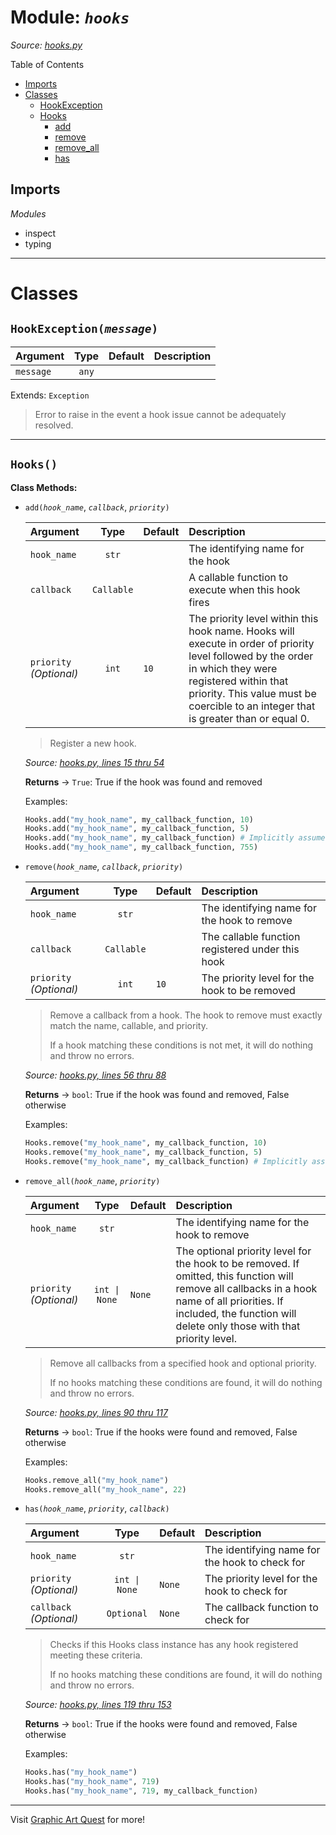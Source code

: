 # Module: _`hooks`_

_Source: [hooks.py](src\hooks.py)_


Table of Contents

- [Imports](#imports)
- [Classes](#classes)
    - [HookException](#class-hookexception)
    - [Hooks](#class-hooks)
        - [add](#class-hooksadd)
        - [remove](#class-hooksremove)
        - [remove_all](#class-hooksremove_all)
        - [has](#class-hookshas)

## Imports

*Modules*
- inspect
- typing

----

# Classes

## `HookException(`*`message`*`)`<a id='class-hookexception'></a>



|Argument |Type |Default | Description
|:---|:---:|:---|:---|
|`message` |`any` | | |



Extends: `Exception`

> Error to raise in the event a hook issue cannot be adequately resolved.


----

## `Hooks()`<a id='class-hooks'></a>



**Class Methods:**

- `add(`*`hook_name`*, *`callback`*, _`priority`_`)`<a id='class-hooksadd'></a>
    
    
    
    |Argument |Type |Default | Description
    |:---|:---:|:---|:---|
    |`hook_name` |`str` | | The identifying name for the hook|
    |`callback` |`Callable` | | A callable function to execute when this hook fires|
    |`priority` _(Optional)_ |`int` |`10` | The priority level within this hook name. Hooks will execute in order of priority level followed by the order in which they were registered within that priority. This value must be coercible to an integer that is greater than or equal 0.|
    
    
    
    > Register a new hook.
    
    _Source: [hooks.py, lines 15 thru 54](src\hooks.py)_
    
    **Returns** -> `True`: True if the hook was found and removed
    
    Examples:
    
    ```python
    Hooks.add("my_hook_name", my_callback_function, 10) 
    Hooks.add("my_hook_name", my_callback_function, 5) 
    Hooks.add("my_hook_name", my_callback_function) # Implicitly assumes priority 10
    Hooks.add("my_hook_name", my_callback_function, 755) 
    ```
    
    
- `remove(`*`hook_name`*, *`callback`*, _`priority`_`)`<a id='class-hooksremove'></a>
    
    
    
    |Argument |Type |Default | Description
    |:---|:---:|:---|:---|
    |`hook_name` |`str` | | The identifying name for the hook to remove|
    |`callback` |`Callable` | | The callable function registered under this hook|
    |`priority` _(Optional)_ |`int` |`10` | The priority level for the hook to be removed|
    
    
    
    > Remove a callback from a hook. The hook to remove must exactly match the name, callable, and priority.
    >
    > If a hook matching these conditions is not met, it will do nothing and throw no errors.
    
    _Source: [hooks.py, lines 56 thru 88](src\hooks.py)_
    
    **Returns** -> `bool`: True if the hook was found and removed, False otherwise
    
    Examples:
    
    ```python
    Hooks.remove("my_hook_name", my_callback_function, 10)
    Hooks.remove("my_hook_name", my_callback_function, 5)
    Hooks.remove("my_hook_name", my_callback_function) # Implicitly assumes priority 10
    ```
    
    
- `remove_all(`*`hook_name`*, _`priority`_`)`<a id='class-hooksremove_all'></a>
    
    
    
    |Argument |Type |Default | Description
    |:---|:---:|:---|:---|
    |`hook_name` |`str` | | The identifying name for the hook to remove|
    |`priority` _(Optional)_ |`int \| None` |`None` | The optional priority level for the hook to be removed. If omitted, this function will remove all callbacks in a hook name of all priorities. If included, the function will delete only those with that priority level.|
    
    
    
    > Remove all callbacks from a specified hook and optional priority.
    >
    > If no hooks matching these conditions are found, it will do nothing and throw no errors.
    
    _Source: [hooks.py, lines 90 thru 117](src\hooks.py)_
    
    **Returns** -> `bool`: True if the hooks were found and removed, False otherwise
    
    Examples:
    
    ```python
    Hooks.remove_all("my_hook_name")
    Hooks.remove_all("my_hook_name", 22)
    ```
    
    
- `has(`*`hook_name`*, _`priority`_, _`callback`_`)`<a id='class-hookshas'></a>
    
    
    
    |Argument |Type |Default | Description
    |:---|:---:|:---|:---|
    |`hook_name` |`str` | | The identifying name for the hook to check for|
    |`priority` _(Optional)_ |`int \| None` |`None` | The priority level for the hook to check for|
    |`callback` _(Optional)_ |`Optional` |`None` | The callback function to check for|
    
    
    
    > Checks if this Hooks class instance has any hook registered meeting these criteria.
    >
    > If no hooks matching these conditions are found, it will do nothing and throw no errors.
    
    _Source: [hooks.py, lines 119 thru 153](src\hooks.py)_
    
    **Returns** -> `bool`: True if the hooks were found and removed, False otherwise
    
    Examples:
    
    ```python
    Hooks.has("my_hook_name")
    Hooks.has("my_hook_name", 719)
    Hooks.has("my_hook_name", 719, my_callback_function)
    ```
    
    

----

Visit [Graphic Art Quest](www.GraphicArtQuest.com) for more!